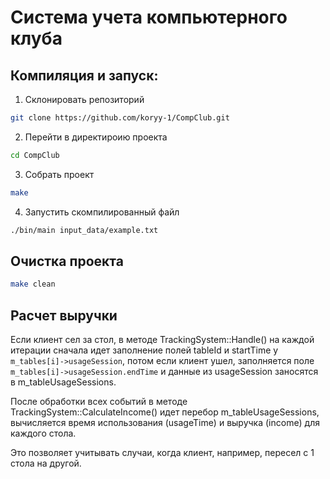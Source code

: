 # Система учета компьютерного клуба

## Компиляция и запуск:
1. Склонировать репозиторий

```sh
git clone https://github.com/koryy-1/CompClub.git
```

2. Перейти в директироию проекта

```sh
cd CompClub
```

3. Собрать проект

```sh
make
```

4. Запустить скомпилированный файл

```sh
./bin/main input_data/example.txt
```

## Очистка проекта

```sh
make clean
```

## Расчет выручки

Eсли клиент сел за стол, в методе TrackingSystem::Handle() на каждой итерации сначала идет заполнение полей tableId и startTime у ```m_tables[i]->usageSession```, потом если клиент ушел, заполняется поле ```m_tables[i]->usageSession.endTime``` и данные из usageSession заносятся в m_tableUsageSessions.

После обработки всех событий в методе TrackingSystem::CalculateIncome() идет перебор m_tableUsageSessions, вычисляется время использования (usageTime) и выручка (income) для каждого стола.

Это позволяет учитывать случаи, когда клиент, например, пересел с 1 стола на другой.